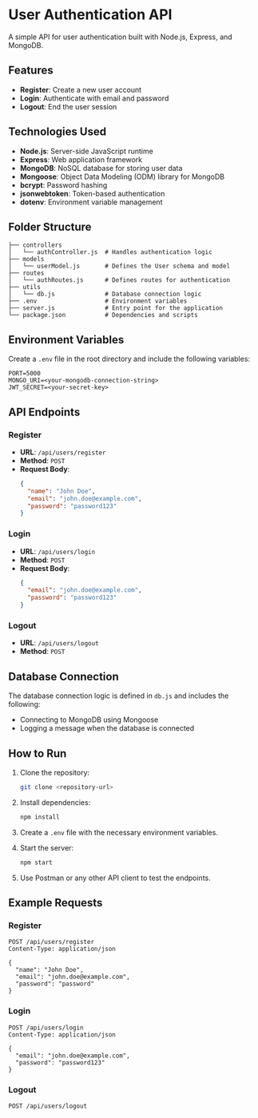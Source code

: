 # User Authentication API

A simple API for user authentication built with Node.js, Express, and MongoDB.

## Features

- **Register**: Create a new user account
- **Login**: Authenticate with email and password
- **Logout**: End the user session

## Technologies Used

- **Node.js**: Server-side JavaScript runtime
- **Express**: Web application framework
- **MongoDB**: NoSQL database for storing user data
- **Mongoose**: Object Data Modeling (ODM) library for MongoDB
- **bcrypt**: Password hashing
- **jsonwebtoken**: Token-based authentication
- **dotenv**: Environment variable management

## Folder Structure

```
├── controllers
│   └── authController.js  # Handles authentication logic
├── models
│   └── userModel.js       # Defines the User schema and model
├── routes
│   └── authRoutes.js      # Defines routes for authentication
├── utils
│   └── db.js              # Database connection logic
├── .env                   # Environment variables
├── server.js              # Entry point for the application
└── package.json           # Dependencies and scripts
```

## Environment Variables

Create a `.env` file in the root directory and include the following variables:

```
PORT=5000
MONGO_URI=<your-mongodb-connection-string>
JWT_SECRET=<your-secret-key>
```

## API Endpoints

### Register

- **URL**: `/api/users/register`
- **Method**: `POST`
- **Request Body**:
  ```json
  {
    "name": "John Doe",
    "email": "john.doe@example.com",
    "password": "password123"
  }
  ```

### Login

- **URL**: `/api/users/login`
- **Method**: `POST`
- **Request Body**:
  ```json
  {
    "email": "john.doe@example.com",
    "password": "password123"
  }
  ```

### Logout

- **URL**: `/api/users/logout`
- **Method**: `POST`

## Database Connection

The database connection logic is defined in `db.js` and includes the following:

- Connecting to MongoDB using Mongoose
- Logging a message when the database is connected

## How to Run

1. Clone the repository:
   ```bash
   git clone <repository-url>
   ```

2. Install dependencies:
   ```bash
   npm install
   ```

3. Create a `.env` file with the necessary environment variables.

4. Start the server:
   ```bash
   npm start
   ```

5. Use Postman or any other API client to test the endpoints.

## Example Requests

### Register

```http
POST /api/users/register
Content-Type: application/json

{
  "name": "John Doe",
  "email": "john.doe@example.com",
  "password": "password"
}
```

### Login

```http
POST /api/users/login
Content-Type: application/json

{
  "email": "john.doe@example.com",
  "password": "password123"
}
```

### Logout

```http
POST /api/users/logout
```

